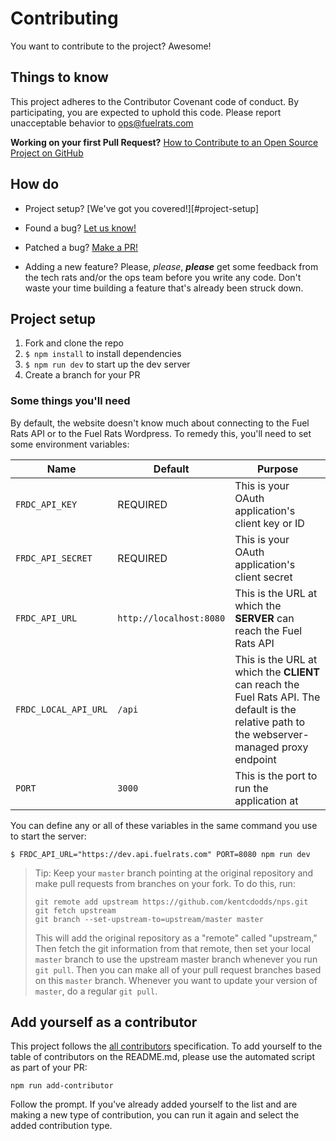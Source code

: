 # Contributing

You want to contribute to the project? Awesome!

## Things to know

This project adheres to the Contributor Covenant code of conduct. By participating, you are expected to uphold this code. Please report unacceptable behavior to [ops@fuelrats.com][ops-email]

**Working on your first Pull Request?**
[How to Contribute to an Open Source Project on GitHub][egghead]

## How do

* Project setup?
  [We've got you covered!][#project-setup]

* Found a bug?
  [Let us know!][bugs]

* Patched a bug?
  [Make a PR!][new-pr]

* Adding a new feature?
  Please, *please*, ***please*** get some feedback from the tech rats and/or the ops team before you write any code. Don't waste your time building a feature that's already been struck down.

## Project setup

1. Fork and clone the repo
2. `$ npm install` to install dependencies
3. `$ npm run dev` to start up the dev server
4. Create a branch for your PR

### Some things you'll need

By default, the website doesn't know much about connecting to the Fuel Rats API or to the Fuel Rats Wordpress. To remedy this, you'll need to set some environment variables:

| Name                      | Default                 | Purpose                                                                                                        |
|---------------------------|-------------------------|----------------------------------------------------------------------------------------------------------------|
| `FRDC_API_KEY`            | REQUIRED                | This is your OAuth application's client key or ID                                                              |
| `FRDC_API_SECRET`         | REQUIRED                | This is your OAuth application's client secret                                                                 |
| `FRDC_API_URL`            | `http://localhost:8080` | This is the URL at which the **SERVER** can reach the Fuel Rats API                                            |
| `FRDC_LOCAL_API_URL`      | `/api`                  | This is the URL at which the **CLIENT** can reach the Fuel Rats API. The default is the relative path to the webserver-managed proxy endpoint |
| `PORT`                    | `3000`                  | This is the port to run the application at                                                                     |

You can define any or all of these variables in the same command you use to start the server:

```
$ FRDC_API_URL="https://dev.api.fuelrats.com" PORT=8080 npm run dev
```

> Tip: Keep your `master` branch pointing at the original repository and make
> pull requests from branches on your fork. To do this, run:
>
> ```
> git remote add upstream https://github.com/kentcdodds/nps.git
> git fetch upstream
> git branch --set-upstream-to=upstream/master master
> ```
>
> This will add the original repository as a "remote" called "upstream,"
> Then fetch the git information from that remote, then set your local `master`
> branch to use the upstream master branch whenever you run `git pull`.
> Then you can make all of your pull request branches based on this `master`
> branch. Whenever you want to update your version of `master`, do a regular
> `git pull`.

## Add yourself as a contributor

This project follows the [all contributors][all-contributors] specification. To add yourself to the table of contributors on the README.md, please use the automated script as part of your PR:

```console
npm run add-contributor
```

Follow the prompt. If you've already added yourself to the list and are making a new type of contribution, you can run it again and select the added contribution type.

[all-contributors]: https://github.com/kentcdodds/all-contributors
[bugs]: https://jira.fuelrats.com/servicedesk/customer/portal/2/create/4
[egghead]: https://egghead.io/series/how-to-contribute-to-an-open-source-project-on-github
[new-pr]: https://github.com/FuelRats/fuelrats.com/compare
[ops-email]: mailto:ops@fuelrats.com
